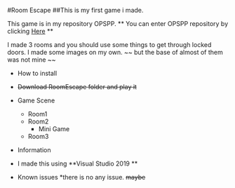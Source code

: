 #Room Escape
##This is my first game i made.

This game is in my repository OPSPP.
** You can enter OPSPP repository by clicking [Here](https://github.com/FYpingping/OPSPP.git) **


I made 3 rooms and you should use some things to get through locked doors.
I made some images on my own. ~~ but the base of almost of them was not mine ~~



* How to install 
 * ~~Download RoomEscape folder and play it~~

* Game Scene
  * Room1
  * Room2
    * Mini Game
  * Room3


* Information
 * I made this using **Visual Studio 2019 **


* Known issues
 *there is no any issue. ~~maybe~~

